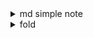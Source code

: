 <details>
    <summary>md simple note</summary>

# head

## head

### head

- unordered list
- unordered list
- unordered list

1. ordered list
2. ordered list
3. ordered list

[link](https://www.google.com)

**highlight**
*Itali*

> block test


</details>

<details>
    <summary>fold</summary>

## How to fold part of content

```md
<details>
<summary>Click me </summary>

### Heading

1. Foo
2. Bar
   - Baz
   - Qux

### Some Code

``js

function logSomething(something) {  
 console.log('Something', something);  
}
``

</details>
```

## Example

<details>
    <summary>Click me</summary>

### Heading

1. Foo
2. Bar
   - Baz
   - Qux

### Some Code

```js
function logSomething(something) {
  console.log("Something", something);
}
```

</details>

## You can use this in vscode by configuring your markdown.json like this below:

```json
{
  "markdown snippet": {
    "prefix": "foldable", //key word to activate this snippet
    "body": [
      "<details>",
      "    <summary>$1</summary>",
      "",
      "$2",
      "</details>",
      ""
    ],
    "description": "foldable content"
  }
}
```

## Rules

1. Have an **empty line** after the `</summary>` tag or markdown/code blocks will not render.
2. Have an **empty line** after each `</details>` tag if you have multiple collapsible sections.

</details>

